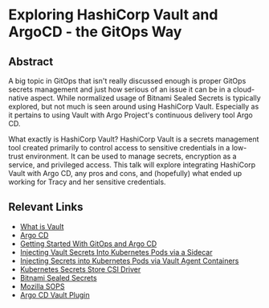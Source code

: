# Exploring HashiCorp Vault and ArgoCD - the GitOps Way

## Abstract
A big topic in GitOps that isn't really discussed enough is proper GitOps secrets management and just how serious of an issue it can be in a cloud-native aspect. While normalized usage of Bitnami Sealed Secrets is typically explored, but not much is seen around using HashiCorp Vault. Especially as it pertains to using Vault with Argo Project's continuous delivery tool Argo CD. 

What exactly is HashiCorp Vault? HashiCorp Vault is a secrets management tool created primarily to control access to sensitive credentials in a low-trust environment. It can be used to manage secrets, encryption as a service, and privileged access. This talk will explore integrating HashiCorp Vault with Argo CD, any pros and cons, and (hopefully) what ended up working for Tracy and her sensitive credentials.

## Relevant Links

- [What is Vault](https://www.vaultproject.io/docs/what-is-vault)
- [Argo CD](https://argoproj.github.io/cd)
- [Getting Started With GitOps and Argo CD](https://codefresh.io/argo-platform/getting-started-with-gitops-and-argo-cd/)
- [Injecting Vault Secrets Into Kubernetes Pods via a Sidecar](https://www.hashicorp.com/blog/injecting-vault-secrets-into-kubernetes-pods-via-a-sidecar)
- [Injecting Secrets into Kubernetes Pods via Vault Agent Containers](https://learn.hashicorp.com/tutorials/vault/kubernetes-sidecar?in=vault/kubernetes)
- [Kubernetes Secrets Store CSI Driver](https://github.com/kubernetes-sigs/secrets-store-csi-driver#kubernetes-secrets-store-csi-driver)
- [Bitnami Sealed Secrets](https://github.com/bitnami-labs/sealed-secrets#sealed-secrets-for-kubernetes)
- [Mozilla SOPS](https://github.com/mozilla/sops#sops-secrets-operations)
- [Argo CD Vault Plugin](https://github.com/argoproj-labs/argocd-vault-plugin#argocd-vault-plugin)
